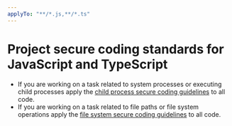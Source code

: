 ```yaml
---
applyTo: "**/*.js,**/*.ts"
---
```


# Project secure coding standards for JavaScript and TypeScript

- If you are working on a task related to system processes or executing child processes apply the [child process secure coding guidelines](./child-process.instructions.md) to all code.
- If you are working on a task related to file paths or file system operations apply the [file system secure coding guidelines](./file-system.instructions.md) to all code.